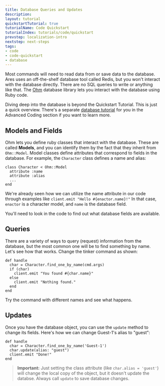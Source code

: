 ```yaml
---
title: Database Queries and Updates
description:
layout: tutorial
quickstartTutorial: true
tutorialName: Code Quickstart
tutorialIndex: tutorials/code/quickstart
prevstep: localization-intro
nextstep: next-steps
tags: 
- code
- code-quickstart
- database
---
```


Most commands will need to read data from or save data to the database.  Ares uses an off-the-shelf database tool called Redis, but you won't interact with the database directly.  There are no SQL queries to write or anything like that.  The [Ohm](http://ohm.keyvalue.org/) database library lets you interact with the database using Ruby code.

Diving deep into the database is beyond the Quickstart Tutorial.  This is just a quick overview.  There's a separate  [database tutorial](/tutorials/code/database) for you in the Advanced Coding section if you want to learn more.

## Models and Fields

Ohm lets you define ruby classes that interact with the database.  These are called **Models**, and you can identify them by the fact that they inherit from `Ohm::Model`.   Model classes define attributes that correspond to fields in the database.  For example, the `Character` class defines a name and alias: 

    class Character < Ohm::Model
      attribute :name
      attribute :alias
      ...
    end

We're already seen how we can utilize the name attribute in our code through examples like `client.emit "Hello #{enactor.name}!"`   In that case, `enactor` is a character model, and `name` is the database field.

You'll need to look in the code to find out what database fields are available.

## Queries

There are a variety of ways to query (request) information from the database, but the most common one will be to find something by name.   Let's see how that works.   Change the tinker command as shown:

    def handle
      char = Character.find_one_by_name(cmd.args)
      if (char)
        client.emit "You found #{char.name}"
      else
        client.emit "Nothing found."
      end
    end

Try the command with different names and see what happens.

## Updates

Once you have the database object, you can use the `update` method to change its fields.  Here's how we can change Guest-1's alias to "guest":

    def handle
      char = Character.find_one_by_name('Guest-1')
      char.update(alias: "guest")
      client.emit "Done!"
    end

> <i class="fa fa-exclamation-triangle"></i> **Important:** Just setting the class attribute (like `char.alias = 'guest'`) will change the local copy of the object, but it doesn't update the databse.  Always call `update` to save database changes.

